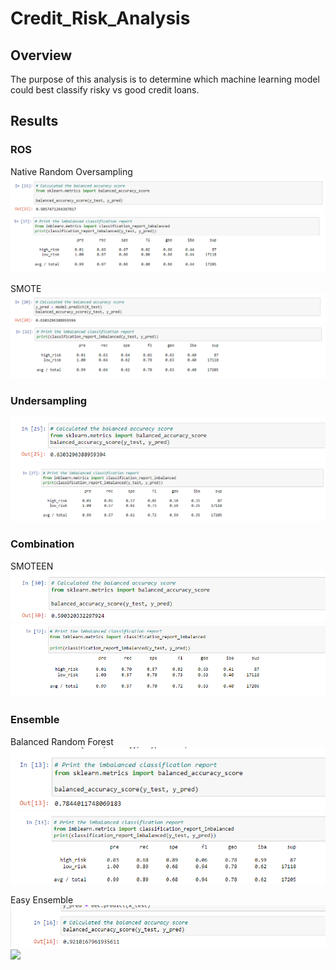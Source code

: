 # Credit_Risk_Analysis

## Overview
The purpose of this analysis is to determine which machine learning model could best classify risky vs good credit loans.

## Results

### ROS
Native Random Oversampling
![](https://github.com/kevin-green58/Credit_Risk_Analysis/blob/main/OS_Balanced_Accuracy.PNG)
![](https://github.com/kevin-green58/Credit_Risk_Analysis/blob/main/OS_Classification.PNG)

SMOTE
![](https://github.com/kevin-green58/Credit_Risk_Analysis/blob/main/SMOTE_Balanced_Accuracy.PNG)
![](https://github.com/kevin-green58/Credit_Risk_Analysis/blob/main/SMOTE_Classification.PNG)

### Undersampling
![](https://github.com/kevin-green58/Credit_Risk_Analysis/blob/main/US_Balanced_Accuracy.PNG)
![](https://github.com/kevin-green58/Credit_Risk_Analysis/blob/main/US_Classification.PNG)

### Combination
SMOTEEN
![](https://github.com/kevin-green58/Credit_Risk_Analysis/blob/main/SMOTEEN_Balanced_Accuracy.PNG)
![](https://github.com/kevin-green58/Credit_Risk_Analysis/blob/main/SMOTEEN_Classification.PNG)

### Ensemble
Balanced Random Forest
![](https://github.com/kevin-green58/Credit_Risk_Analysis/blob/main/RF_Balanced_Accuracy.PNG)
![](https://github.com/kevin-green58/Credit_Risk_Analysis/blob/main/RF_Classification.PNG)

Easy Ensemble
![](https://github.com/kevin-green58/Credit_Risk_Analysis/blob/main/EE_Balanced_Accuracy.PNG)
![](![]https://github.com/kevin-green58/Credit_Risk_Analysis/blob/main/EE_Classification.PNG)
